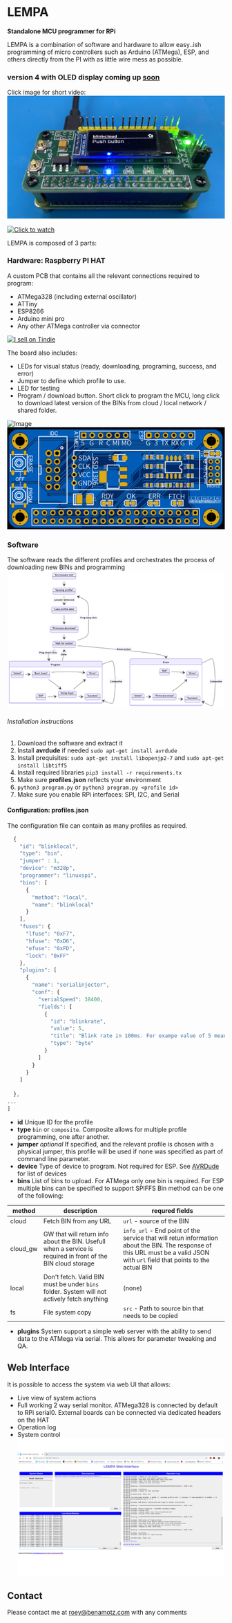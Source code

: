 # LEMPA
**Standalone MCU programmer for RPi**

LEMPA is a combination of software and hardware to allow easy..ish programming of micro controllers such as Arduino (ATMega), ESP, and others directly from the PI with as little wire mess as possible.

### version 4 with OLED display coming up <a href="https://www.youtube.com/watch?v=MS-8_smsfuY">soon</a>
Click image for short video:
![Image](imgs/zero_on.jpg)

[![Click to watch](imgs/yt.png)](https://www.youtube.com/watch?v=8qee_lv31-o)

<!--![Image](https://i.giphy.com/media/S64nu0NFtD7TRhJ7rL/giphy.webp)-->

LEMPA is composed of 3 parts:
### Hardware: Raspberry PI HAT
A custom PCB that contains all the relevant connections required to program:
* ATMega328 (including external oscillator)
* ATTiny
* ESP8266 
* Arduino mini pro
* Any other ATMega controller via connector

<a href="https://www.tindie.com/products/21205/"><img src="https://d2ss6ovg47m0r5.cloudfront.net/badges/tindie-mediums.png" alt="I sell on Tindie" width="150" height="78"></a>

The board also includes:
* LEDs for visual status (ready, downloading, programing, success, and error)
* Jumper to define which profile to use.
* LED for testing 
* Program / download button. Short click to program the MCU, long click to download latest version of the BINs from cloud / local network / shared folder.

![Image](imgs/2D.png)
![Image](imgs/zero_2d.png)

### Software
The software reads the different profiles and orchestrates the process of downloading new BINs and programming 
![Image](imgs/states.png)
###### Installation instructions
1. Download the software and extract it
2. Install **avrdude** if needed `sudo apt-get install avrdude`
3. Install prequisites: `sudo apt-get install libopenjp2-7` and `sudo apt-get install libtiff5`
3. Install required libraries `pip3 install -r requirements.tx`
4. Make sure **profiles.json** reflects your environment
5. `python3 program.py` or `python3 program.py <profile id>`
6. Make sure you enable RPi interfaces: SPI, I2C, and Serial

#### Configuration: profiles.json
The configuration file can contain as many profiles as required.
```javascript
  {
    "id": "blinklocal",
    "type": "bin",
    "jumper" : 1,
    "device": "m328p",
    "programmer": "linuxspi",
    "bins": [
      {
        "method": "local",
        "name": "blinklocal"
      }
    ],
    "fuses": {
      "lfuse": "0xF7",
      "hfuse": "0xD6",
      "efuse": "0xFD",
      "lock": "0xFF"
    },
    "plugins": [
      {
        "name": "serialinjector",
        "conf": {
          "serialSpeed": 38400,
          "fields": [
            {
              "id": "blinkrate",
              "value": 5,
              "title": "Blink rate in 100ms. For exampe value of 5 means 500ms off, 500ms on",
              "type": "byte"
            }
          ]
        }
      }
    ]

  },
...
]
```
* **id** Unique ID for the profile 
* **type** `bin` or `composite`. Composite allows for multiple profile programming, one after another.
* **jumper** *optional* If specified, and the relevant profile is chosen with a physical jumper, this profile will be used if none was specified as part of command line parameter.
* **device** Type of device to program. Not required for ESP. See [AVRDude](https://www.nongnu.org/avrdude/user-manual/avrdude.html) for list of devices
* **bins** List of bins to upload. For ATMega only one bin is required. For ESP multiple bins can be specified to support SPIFFS
Bin method can be one of the following:

|method|description|requred fields|
|------|-----------|--------------|
|cloud |Fetch BIN from any URL|`url` - source of the BIN|
|cloud_gw |GW that will return info about the BIN. Usefull when a service is required in front of the BIN cloud storage|`info_url` - End point of the service that will retun information about the BIN. The response of this URL must be a valid JSON with  `url` field that points to the actual BIN|
|local |Don't fetch. Valid BIN must be under `bins` folder. System will not actively fetch anything |(none)|
|fs |File system copy|`src` - Path to source bin that needs to be copied|


* **plugins** System support a simple web server with the ability to send data to the ATMega via serial. This allows for parameter tweaking and QA. 

## Web Interface
It is possible to access the system via web UI that allows:
* Live view of system actions
* Full working 2 way serial monitor. ATMega328 is connected by default to RPi serial0. External boards can be connected via dedicated headers on the HAT
* Operation log
* System control
 ![Image](imgs/web_ui.png)

## Contact
Please contact me at roey@benamotz.com with any comments
